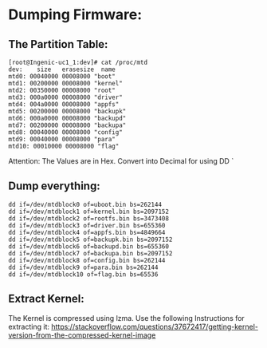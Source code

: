# Dumping Firmware:

## The Partition Table:
```
[root@Ingenic-uc1_1:dev]# cat /proc/mtd 
dev:    size   erasesize  name
mtd0: 00040000 00008000 "boot"
mtd1: 00200000 00008000 "kernel"
mtd2: 00350000 00008000 "root"
mtd3: 000a0000 00008000 "driver"
mtd4: 004a0000 00008000 "appfs"
mtd5: 00200000 00008000 "backupk"
mtd6: 000a0000 00008000 "backupd"
mtd7: 00200000 00008000 "backupa"
mtd8: 00040000 00008000 "config"
mtd9: 00040000 00008000 "para"
mtd10: 00010000 00008000 "flag"
```

Attention: The Values are in Hex. Convert into Decimal for using DD
`

## Dump everything:
```
dd if=/dev/mtdblock0 of=uboot.bin bs=262144
dd if=/dev/mtdblock1 of=kernel.bin bs=2097152
dd if=/dev/mtdblock2 of=rootfs.bin bs=3473408
dd if=/dev/mtdblock3 of=driver.bin bs=655360
dd if=/dev/mtdblock4 of=appfs.bin bs=4849664
dd if=/dev/mtdblock5 of=backupk.bin bs=2097152
dd if=/dev/mtdblock6 of=backupd.bin bs=655360
dd if=/dev/mtdblock7 of=backupa.bin bs=2097152
dd if=/dev/mtdblock8 of=config.bin bs=262144
dd if=/dev/mtdblock9 of=para.bin bs=262144
dd if=/dev/mtdblock10 of=flag.bin bs=65536
```




## Extract Kernel:
The Kernel is compressed using lzma. Use the following Instructions for extracting it:
https://stackoverflow.com/questions/37672417/getting-kernel-version-from-the-compressed-kernel-image